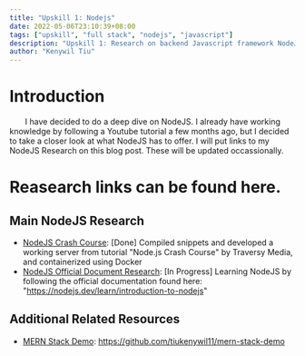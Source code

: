 ```yaml
---
title: "Upskill 1: Nodejs"
date: 2022-05-06T23:10:39+08:00
tags: ["upskill", "full stack", "nodejs", "javascript"]
description: "Upskill 1: Research on backend Javascript framework NodeJS"
author: "Kenywil Tiu"
---
```

# Introduction
  
&nbsp;&nbsp;&nbsp;&nbsp;&nbsp;&nbsp; I have decided to do a deep dive on NodeJS. I already have  working knowledge by following a Youtube tutorial a few months ago, but I decided to take a closer look at what NodeJS has to offer. I will put links to my NodeJS Research on this blog post. These will be updated occassionally. 
  
# Reasearch links can be found here.

## Main NodeJS Research
- [NodeJS Crash Course](https://github.com/tiukenywil11/nodejs-crash-course): [Done] Compiled snippets and developed a working server from tutorial "Node.js Crash Course" by Traversy Media, and containerized using Docker
- [NodeJS Official Document Research](https://github.com/tiukenywil11/tech-stack-learn/blob/main/nodejs/nodejs.md): [In Progress] Learning NodeJS by following the official documentation found here: "https://nodejs.dev/learn/introduction-to-nodejs"
  
## Additional Related Resources
- [MERN Stack Demo](https://github.com/tiukenywil11/mern-stack-demo): https://github.com/tiukenywil11/mern-stack-demo
